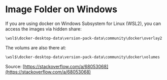 # Image Folder on Windows

If you are using docker on Windows Subsystem for Linux (WSL2), you can access the images via hidden share:

`\wsl$\docker-desktop-data\version-pack-data\community\docker\overlay2`

The volums are also there at:

`\wsl$\docker-desktop-data\version-pack-data\community\docker\volumes`



Source: [https://stackoverflow.com/a/68053068](https://stackoverflow.com/a/68053068)
